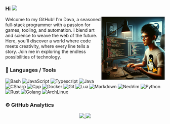 
### Hi <img src="https://media.giphy.com/media/hvRJCLFzcasrR4ia7z/giphy.gif" width="25px">


<img align="right" height=200 width=200 alt="AI programmer" src="https://github.com/davahub/davahub/blob/main/images/prog-guy1.png" />


Welcome to my GitHub! I'm Dava, a seasoned full-stack programmer with a passion for games, tooling, and automation. I blend art and science to weave the web of the future. Here, you'll discover a world where code meets creativity, where every line tells a story. Join me in exploring the endless possibilities of technology.


### 🔧 Languages / Tools

![Bash](https://img.shields.io/badge/-Bash-05122A?style=flat&logo=gnu-bash&logoColor=4EAA25)
![JavaScript](https://img.shields.io/badge/JavaScript-323330?style=flat&logo=javascript&logoColor=F7DF1E)
![Typescript](https://img.shields.io/badge/-Typescript-05122A?style=flat&logo=typescript&logoColor=2D79C7)
![Java](https://img.shields.io/badge/-Java-05122A?style=flat&logo=openjdk&logoColor=189F20)
![CSharp](https://img.shields.io/badge/-CSharp-05122A?style=flat&logo=csharp&logoColor=189F20)
![Cpp](https://img.shields.io/badge/-C++-05122A?style=flat&logo=cplusplus&logoColor=00589D)
![Docker](https://img.shields.io/badge/-Docker-05122A?style=flat&logo=docker&logoColor=1993EF)
![Git](https://img.shields.io/badge/-Git-05122A?style=flat&logo=git)
![Lua](https://img.shields.io/badge/-Lua-05122A?style=flat&logo=lua&logoColor=0062cc)
![Markdown](https://img.shields.io/badge/-Markdown-05122A?style=flat&logo=markdown)
![NeoVim](https://img.shields.io/badge/-NeoVim-05122A?style=flat&logo=neovim&logoColor=4b9e4b)
![Python](https://img.shields.io/badge/-Python-05122A?style=flat&logo=python&logoColor=B54009)
![Rust](https://img.shields.io/badge/-Rust-05122A?style=flat&logo=rust&logoColor=B54009)
![Golang](https://img.shields.io/badge/-Golang-05122A?style=flat&logo=go&logoColor=B54009)
![ArchLinux](https://img.shields.io/badge/Arch_Linux-1793D1?style=flat&logo=arch-linux&logoColor=white)


### ⚙️  GitHub Analytics

<p align="center">
<a href="https://github.com/davahub">
  <img height="180em" src="https://github-readme-stats-eight-theta.vercel.app/api?username=davahub&show_icons=true&theme=algolia&include_all_commits=true&count_private=true"/>
  <img height="180em" src="https://github-readme-stats-eight-theta.vercel.app/api/top-langs/?username=davahub&layout=compact&langs_count=8&theme=algolia"/>
</a>
</p>
<!--
![CMake](https://img.shields.io/badge/-CMake-05122A?style=flat&logo=cmake)
**davahub/davahub** is a ✨ _special_ ✨ repository because its `README.md` (this file) appears on your GitHub profile.

Here are some ideas to get you started:

- 🔭 I’m currently working on ...
- 🌱 I’m currently learning ...
- 👯 I’m looking to collaborate on ...
- 🤔 I’m looking for help with ...
- 💬 Ask me about ...
- 📫 How to reach me: ...
- 😄 Pronouns: ...
- ⚡ Fun fact: ...
-->
